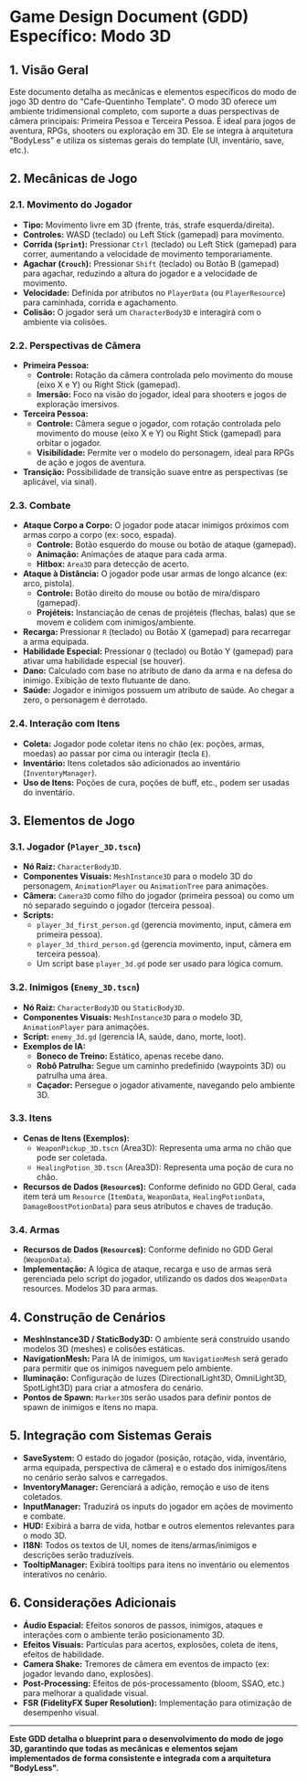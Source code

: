 # Game Design Document (GDD) Específico: Modo 3D

## 1. Visão Geral

Este documento detalha as mecânicas e elementos específicos do modo de jogo 3D dentro do "Cafe-Quentinho Template". O modo 3D oferece um ambiente tridimensional completo, com suporte a duas perspectivas de câmera principais: Primeira Pessoa e Terceira Pessoa. É ideal para jogos de aventura, RPGs, shooters ou exploração em 3D. Ele se integra à arquitetura "BodyLess" e utiliza os sistemas gerais do template (UI, inventário, save, etc.).

## 2. Mecânicas de Jogo

### 2.1. Movimento do Jogador

*   **Tipo:** Movimento livre em 3D (frente, trás, strafe esquerda/direita).
*   **Controles:** WASD (teclado) ou Left Stick (gamepad) para movimento.
*   **Corrida (`Sprint`):** Pressionar `Ctrl` (teclado) ou Left Stick (gamepad) para correr, aumentando a velocidade de movimento temporariamente.
*   **Agachar (`Crouch`):** Pressionar `Shift` (teclado) ou Botão B (gamepad) para agachar, reduzindo a altura do jogador e a velocidade de movimento.
*   **Velocidade:** Definida por atributos no `PlayerData` (ou `PlayerResource`) para caminhada, corrida e agachamento.
*   **Colisão:** O jogador será um `CharacterBody3D` e interagirá com o ambiente via colisões.

### 2.2. Perspectivas de Câmera

*   **Primeira Pessoa:**
    *   **Controle:** Rotação da câmera controlada pelo movimento do mouse (eixo X e Y) ou Right Stick (gamepad).
    *   **Imersão:** Foco na visão do jogador, ideal para shooters e jogos de exploração imersivos.
*   **Terceira Pessoa:**
    *   **Controle:** Câmera segue o jogador, com rotação controlada pelo movimento do mouse (eixo X e Y) ou Right Stick (gamepad) para orbitar o jogador.
    *   **Visibilidade:** Permite ver o modelo do personagem, ideal para RPGs de ação e jogos de aventura.
*   **Transição:** Possibilidade de transição suave entre as perspectivas (se aplicável, via sinal).

### 2.3. Combate

*   **Ataque Corpo a Corpo:** O jogador pode atacar inimigos próximos com armas corpo a corpo (ex: soco, espada).
    *   **Controle:** Botão esquerdo do mouse ou botão de ataque (gamepad).
    *   **Animação:** Animações de ataque para cada arma.
    *   **Hitbox:** `Area3D` para detecção de acerto.
*   **Ataque à Distância:** O jogador pode usar armas de longo alcance (ex: arco, pistola).
    *   **Controle:** Botão direito do mouse ou botão de mira/disparo (gamepad).
    *   **Projéteis:** Instanciação de cenas de projéteis (flechas, balas) que se movem e colidem com inimigos/ambiente.
*   **Recarga:** Pressionar `R` (teclado) ou Botão X (gamepad) para recarregar a arma equipada.
*   **Habilidade Especial:** Pressionar `Q` (teclado) ou Botão Y (gamepad) para ativar uma habilidade especial (se houver).
*   **Dano:** Calculado com base no atributo de dano da arma e na defesa do inimigo. Exibição de texto flutuante de dano.
*   **Saúde:** Jogador e inimigos possuem um atributo de saúde. Ao chegar a zero, o personagem é derrotado.

### 2.4. Interação com Itens

*   **Coleta:** Jogador pode coletar itens no chão (ex: poções, armas, moedas) ao passar por cima ou interagir (tecla `E`).
*   **Inventário:** Itens coletados são adicionados ao inventário (`InventoryManager`).
*   **Uso de Itens:** Poções de cura, poções de buff, etc., podem ser usadas do inventário.

## 3. Elementos de Jogo

### 3.1. Jogador (`Player_3D.tscn`)

*   **Nó Raiz:** `CharacterBody3D`.
*   **Componentes Visuais:** `MeshInstance3D` para o modelo 3D do personagem, `AnimationPlayer` ou `AnimationTree` para animações.
*   **Câmera:** `Camera3D` como filho do jogador (primeira pessoa) ou como um nó separado seguindo o jogador (terceira pessoa).
*   **Scripts:**
    *   `player_3d_first_person.gd` (gerencia movimento, input, câmera em primeira pessoa).
    *   `player_3d_third_person.gd` (gerencia movimento, input, câmera em terceira pessoa).
    *   Um script base `player_3d.gd` pode ser usado para lógica comum.

### 3.2. Inimigos (`Enemy_3D.tscn`)

*   **Nó Raiz:** `CharacterBody3D` ou `StaticBody3D`.
*   **Componentes Visuais:** `MeshInstance3D` para o modelo 3D, `AnimationPlayer` para animações.
*   **Script:** `enemy_3d.gd` (gerencia IA, saúde, dano, morte, loot).
*   **Exemplos de IA:**
    *   **Boneco de Treino:** Estático, apenas recebe dano.
    *   **Robô Patrulha:** Segue um caminho predefinido (waypoints 3D) ou patrulha uma área.
    *   **Caçador:** Persegue o jogador ativamente, navegando pelo ambiente 3D.

### 3.3. Itens

*   **Cenas de Itens (Exemplos):**
    *   `WeaponPickup_3D.tscn` (Area3D): Representa uma arma no chão que pode ser coletada.
    *   `HealingPotion_3D.tscn` (Area3D): Representa uma poção de cura no chão.
*   **Recursos de Dados (`Resource`s):** Conforme definido no GDD Geral, cada item terá um `Resource` (`ItemData`, `WeaponData`, `HealingPotionData`, `DamageBoostPotionData`) para seus atributos e chaves de tradução.

### 3.4. Armas

*   **Recursos de Dados (`Resource`s):** Conforme definido no GDD Geral (`WeaponData`).
*   **Implementação:** A lógica de ataque, recarga e uso de armas será gerenciada pelo script do jogador, utilizando os dados dos `WeaponData` resources. Modelos 3D para armas.

## 4. Construção de Cenários

*   **MeshInstance3D / StaticBody3D:** O ambiente será construído usando modelos 3D (meshes) e colisões estáticas.
*   **NavigationMesh:** Para IA de inimigos, um `NavigationMesh` será gerado para permitir que os inimigos naveguem pelo ambiente.
*   **Iluminação:** Configuração de luzes (DirectionalLight3D, OmniLight3D, SpotLight3D) para criar a atmosfera do cenário.
*   **Pontos de Spawn:** `Marker3D`s serão usados para definir pontos de spawn de inimigos e itens no mapa.

## 5. Integração com Sistemas Gerais

*   **SaveSystem:** O estado do jogador (posição, rotação, vida, inventário, arma equipada, perspectiva de câmera) e o estado dos inimigos/itens no cenário serão salvos e carregados.
*   **InventoryManager:** Gerenciará a adição, remoção e uso de itens coletados.
*   **InputManager:** Traduzirá os inputs do jogador em ações de movimento e combate.
*   **HUD:** Exibirá a barra de vida, hotbar e outros elementos relevantes para o modo 3D.
*   **I18N:** Todos os textos de UI, nomes de itens/armas/inimigos e descrições serão traduzíveis.
*   **TooltipManager:** Exibirá tooltips para itens no inventário ou elementos interativos no cenário.

## 6. Considerações Adicionais

*   **Áudio Espacial:** Efeitos sonoros de passos, inimigos, ataques e interações com o ambiente terão posicionamento 3D.
*   **Efeitos Visuais:** Partículas para acertos, explosões, coleta de itens, efeitos de habilidade.
*   **Camera Shake:** Tremores de câmera em eventos de impacto (ex: jogador levando dano, explosões).
*   **Post-Processing:** Efeitos de pós-processamento (bloom, SSAO, etc.) para melhorar a qualidade visual.
*   **FSR (FidelityFX Super Resolution):** Implementação para otimização de desempenho visual.

---

**Este GDD detalha o blueprint para o desenvolvimento do modo de jogo 3D, garantindo que todas as mecânicas e elementos sejam implementados de forma consistente e integrada com a arquitetura "BodyLess".**
